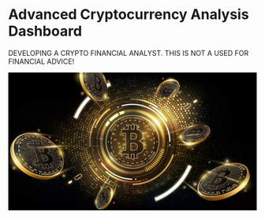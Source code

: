 # Advanced Cryptocurrency Analysis Dashboard

DEVELOPING A CRYPTO FINANCIAL ANALYST. THIS IS NOT A USED FOR FINANCIAL ADVICE!

![Bitcoin](images/bitcoin.png)
